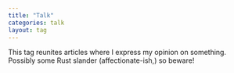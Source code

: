 ```yaml
---
title: "Talk"
categories: talk
layout: tag
---
```

This tag reunites articles where I express my opinion on something. Possibly some
Rust slander (affectionate-ish,) so beware!
